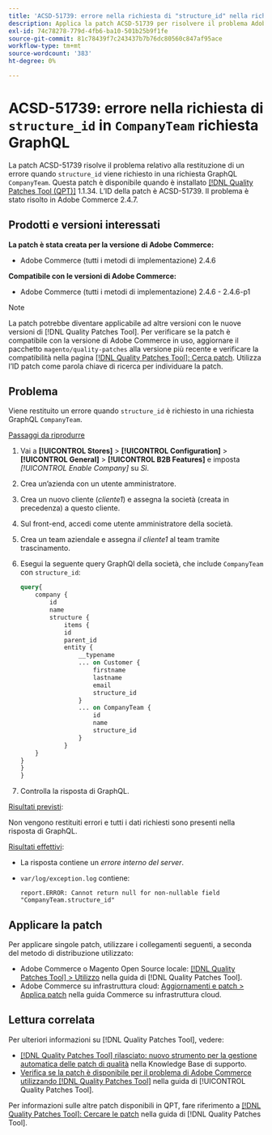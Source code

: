 ```yaml
---
title: 'ACSD-51739: errore nella richiesta di "structure_id" nella richiesta GraphQL "CompanyTeam"'
description: Applica la patch ACSD-51739 per risolvere il problema Adobe Commerce in cui viene restituito un errore quando il "structure_id" viene richiesto in una richiesta GraphQL "CompanyTeam".
exl-id: 74c78278-779d-4fb6-ba10-501b25b9f1fe
source-git-commit: 81c78439f7c243437b7b76dc80560c847af95ace
workflow-type: tm+mt
source-wordcount: '383'
ht-degree: 0%

---
```


# ACSD-51739: errore nella richiesta di `structure_id` in `CompanyTeam` richiesta GraphQL

La patch ACSD-51739 risolve il problema relativo alla restituzione di un errore quando `structure_id` viene richiesto in una richiesta GraphQL `CompanyTeam`. Questa patch è disponibile quando è installato [[!DNL Quality Patches Tool (QPT)]](https://experienceleague.adobe.com/en/docs/commerce-knowledge-base/kb/announcements/commerce-announcements/magento-quality-patches-released-new-tool-to-self-serve-quality-patches) 1.1.34. L’ID della patch è ACSD-51739. Il problema è stato risolto in Adobe Commerce 2.4.7.

## Prodotti e versioni interessati

**La patch è stata creata per la versione di Adobe Commerce:**

* Adobe Commerce (tutti i metodi di implementazione) 2.4.6

**Compatibile con le versioni di Adobe Commerce:**

* Adobe Commerce (tutti i metodi di implementazione) 2.4.6 - 2.4.6-p1

>[!NOTE]
>
>La patch potrebbe diventare applicabile ad altre versioni con le nuove versioni di [!DNL Quality Patches Tool]. Per verificare se la patch è compatibile con la versione di Adobe Commerce in uso, aggiornare il pacchetto `magento/quality-patches` alla versione più recente e verificare la compatibilità nella pagina [[!DNL Quality Patches Tool]: Cerca patch](https://experienceleague.adobe.com/tools/commerce-quality-patches/index.html). Utilizza l’ID patch come parola chiave di ricerca per individuare la patch.

## Problema

Viene restituito un errore quando `structure_id` è richiesto in una richiesta GraphQL `CompanyTeam`.

<u>Passaggi da riprodurre</u>

1. Vai a **[!UICONTROL Stores]** > **[!UICONTROL Configuration]** > **[!UICONTROL General]** > **[!UICONTROL B2B Features]** e imposta *[!UICONTROL Enable Company]* su *Sì*.
1. Crea un’azienda con un utente amministratore.
1. Crea un nuovo cliente (*cliente1*) e assegna la società (creata in precedenza) a questo cliente.
1. Sul front-end, accedi come utente amministratore della società.
1. Crea un team aziendale e assegna *il cliente1* al team tramite trascinamento.
1. Esegui la seguente query GraphQl della società, che include `CompanyTeam` con `structure_id`:

   ```GraphQL
   query{
       company {
           id
           name
           structure {
               items {
               id
               parent_id
               entity {
                   __typename
                   ... on Customer {
                       firstname
                       lastname
                       email
                       structure_id
                   }
                   ... on CompanyTeam {
                       id
                       name
                       structure_id
                   }
               }
       }
   }
   }
   }
   ```

1. Controlla la risposta di GraphQL.

<u>Risultati previsti</u>:

Non vengono restituiti errori e tutti i dati richiesti sono presenti nella risposta di GraphQL.

<u>Risultati effettivi</u>:

* La risposta contiene un *errore interno del server*.
* `var/log/exception.log` contiene:

  ```
  report.ERROR: Cannot return null for non-nullable field "CompanyTeam.structure_id"
  ```

## Applicare la patch

Per applicare singole patch, utilizzare i collegamenti seguenti, a seconda del metodo di distribuzione utilizzato:

* Adobe Commerce o Magento Open Source locale: [[!DNL Quality Patches Tool] > Utilizzo](/help/tools/quality-patches-tool/usage.md) nella guida di [!DNL Quality Patches Tool].
* Adobe Commerce su infrastruttura cloud: [Aggiornamenti e patch > Applica patch](https://experienceleague.adobe.com/docs/commerce-cloud-service/user-guide/develop/upgrade/apply-patches.html) nella guida Commerce su infrastruttura cloud.

## Lettura correlata

Per ulteriori informazioni su [!DNL Quality Patches Tool], vedere:

* [[!DNL Quality Patches Tool] rilasciato: nuovo strumento per la gestione automatica delle patch di qualità](https://experienceleague.adobe.com/en/docs/commerce-knowledge-base/kb/announcements/commerce-announcements/magento-quality-patches-released-new-tool-to-self-serve-quality-patches) nella Knowledge Base di supporto.
* [Verifica se la patch è disponibile per il problema di Adobe Commerce utilizzando  [!DNL Quality Patches Tool]](/help/tools/quality-patches-tool/patches-available-in-qpt/check-patch-for-magento-issue-with-magento-quality-patches.md) nella guida di [!UICONTROL Quality Patches Tool].


Per informazioni sulle altre patch disponibili in QPT, fare riferimento a [[!DNL Quality Patches Tool]: Cercare le patch](https://experienceleague.adobe.com/tools/commerce-quality-patches/index.html) nella guida di [!DNL Quality Patches Tool].
